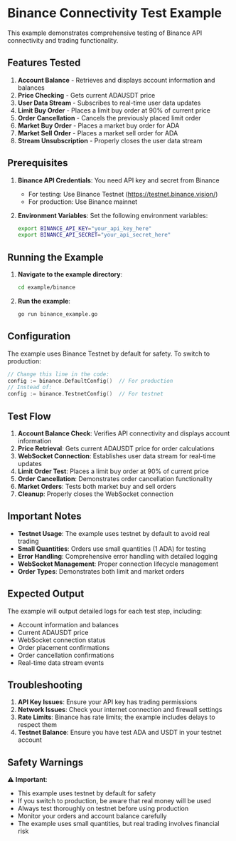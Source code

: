 # Binance Connectivity Test Example

This example demonstrates comprehensive testing of Binance API connectivity and trading functionality.

## Features Tested

1. **Account Balance** - Retrieves and displays account information and balances
2. **Price Checking** - Gets current ADAUSDT price
3. **User Data Stream** - Subscribes to real-time user data updates
4. **Limit Buy Order** - Places a limit buy order at 90% of current price
5. **Order Cancellation** - Cancels the previously placed limit order
6. **Market Buy Order** - Places a market buy order for ADA
7. **Market Sell Order** - Places a market sell order for ADA
8. **Stream Unsubscription** - Properly closes the user data stream

## Prerequisites

1. **Binance API Credentials**: You need API key and secret from Binance
   - For testing: Use Binance Testnet (https://testnet.binance.vision/)
   - For production: Use Binance mainnet

2. **Environment Variables**: Set the following environment variables:
   ```bash
   export BINANCE_API_KEY="your_api_key_here"
   export BINANCE_API_SECRET="your_api_secret_here"
   ```

## Running the Example

1. **Navigate to the example directory**:
   ```bash
   cd example/binance
   ```

2. **Run the example**:
   ```bash
   go run binance_example.go
   ```

## Configuration

The example uses Binance Testnet by default for safety. To switch to production:

```go
// Change this line in the code:
config := binance.DefaultConfig()  // For production
// Instead of:
config := binance.TestnetConfig()  // For testnet
```

## Test Flow

1. **Account Balance Check**: Verifies API connectivity and displays account information
2. **Price Retrieval**: Gets current ADAUSDT price for order calculations
3. **WebSocket Connection**: Establishes user data stream for real-time updates
4. **Limit Order Test**: Places a limit buy order at 90% of current price
5. **Order Cancellation**: Demonstrates order cancellation functionality
6. **Market Orders**: Tests both market buy and sell orders
7. **Cleanup**: Properly closes the WebSocket connection

## Important Notes

- **Testnet Usage**: The example uses testnet by default to avoid real trading
- **Small Quantities**: Orders use small quantities (1 ADA) for testing
- **Error Handling**: Comprehensive error handling with detailed logging
- **WebSocket Management**: Proper connection lifecycle management
- **Order Types**: Demonstrates both limit and market orders

## Expected Output

The example will output detailed logs for each test step, including:
- Account information and balances
- Current ADAUSDT price
- WebSocket connection status
- Order placement confirmations
- Order cancellation confirmations
- Real-time data stream events

## Troubleshooting

1. **API Key Issues**: Ensure your API key has trading permissions
2. **Network Issues**: Check your internet connection and firewall settings
3. **Rate Limits**: Binance has rate limits; the example includes delays to respect them
4. **Testnet Balance**: Ensure you have test ADA and USDT in your testnet account

## Safety Warnings

⚠️ **Important**: 
- This example uses testnet by default for safety
- If you switch to production, be aware that real money will be used
- Always test thoroughly on testnet before using production
- Monitor your orders and account balance carefully
- The example uses small quantities, but real trading involves financial risk 